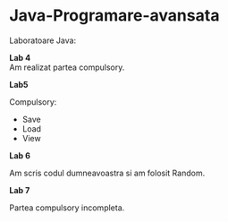 # Java-Programare-avansata
Laboratoare Java:

<b>Lab 4</b><br>
Am realizat partea compulsory.

<b>Lab5</b><br>
<p>Compulsory:</p>
<ul>
  <li>Save</li>
  <li>Load</li>
  <li>View</li>
</ul>

<b>Lab 6</b>
<p>Am scris codul dumneavoastra si am folosit Random.</p>

<b>Lab 7</b>
<p>Partea compulsory incompleta.</p>
